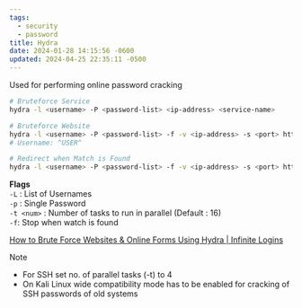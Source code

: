 ```yaml
---
tags:
  - security
  - password
title: Hydra
date: 2024-01-28 14:15:56 -0600
updated: 2024-04-25 22:35:11 -0500
---
```


Used for performing online password cracking

````bash
# Bruteforce Service
hydra -l <username> -P <password-list> <ip-address> <service-name>

# Bruteforce Website
hydra -l <username> -P <password-list> -f -v <ip-address> -s <port> http-post-form "/login.php:pin=^PASS^:Access denied"
# Username: ^USER^

# Redirect when Match is Found
hydra -l <username> -P <password-list> -f -v <ip-address> -s <port> http-post-form "/login.php:pin=^PASS^:S=302"
````

**Flags**  
`-L` : List of Usernames  
`-p` : Single Password  
`-t <num>` : Number of tasks to run in parallel (Default : 16)  
`-f`: Stop when watch is found

[How to Brute Force Websites & Online Forms Using Hydra | Infinite Logins](https://infinitelogins.com/2020/02/22/how-to-brute-force-websites-using-hydra/)

> [!NOTE]
> - For SSH set no. of parallel tasks (-t) to 4
> - On Kali Linux wide compatibility mode has to be enabled for cracking of SSH passwords of old systems
